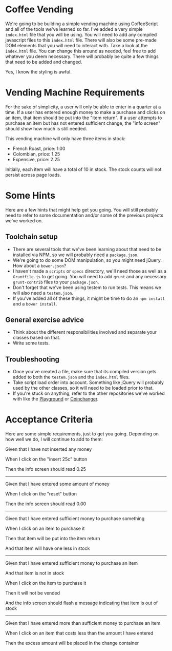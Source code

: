Coffee Vending
=============
We're going to be building a simple vending machine using CoffeeScript and all of the tools we've learned so far. I've added a very simple `index.html` file that you will be using. You will need to add any compiled javascript files to this `index.html` file. There will also be some pre-made DOM elements that you will need to interact with.  Take a look at the `index.html` file. You can change this around as needed, feel free to add whatever you deem necessary. There will probably be quite a few things that need to be added and changed.


Yes, I know the styling is awful.

Vending Machine Requirements
==========
For the sake of simplicity, a user will only be able to enter in a quarter at a time. If a user has entered enough money to make a purchase and clicks on an item, that item should be put into the "item return". If a user attempts to purchase an item but has not entered sufficient change, the "info screen" should show how much is still needed.

This vending machine will only have three items in stock:
* French Roast, price: 1.00
* Colombian, price: 1.25
* Expensive, price: 2.25

Initially, each item will have a total of 10 in stock. The stock counts will not persist across page loads.

Some Hints
==========
Here are a few hints that might help get you going. You will still probably need to refer to some documentation and/or some of the previous projects we've worked on.


Toolchain setup
----------
* There are several tools that we've been learning about that need to be installed via NPM, so we will probably need a `package.json`.
* We're going to do some DOM manipulation, so you might need jQuery. How about a `bower.json`?
* I haven't made a `scripts` or `specs` directory, we'll need those as well as a `Gruntfile.js` to get going. You will need to add `grunt` and any necessary `grunt-contrib` files to your `package.json`.
* Don't forget that we've been using testem to run tests. This means we will also need a `testem.json`.
* If you've added all of these things, it might be time to do an `npm install` and a `bower install`.

General exercise advice
----------
* Think about the different responsibilities involved and separate your classes based on that.
* Write some tests.

Troubleshooting
----------
* Once you've created a file, make sure that its compiled version gets added to both the `testem.json` and the `index.html` files.
* Take script load order into account. Something like jQuery will probably used by the other classes, so it will need to be loaded prior to that.
* If you're stuck on anything, refer to the other repositories we've worked with like the [Playground](https://github.com/kellyaj/coffee_playground) or [Coinchanger](https://github.com/kellyaj/coffee_coinchanger).


Acceptance Criteria
==========
Here are some simple requirements, just to get you going. Depending on how well we do, I will continue to add to them:


Given that I have not inserted any money

When I click on the "insert 25c" button

Then the info screen should read 0.25


----------
Given that I have entered some amount of money

When I click on the "reset" button

Then the info screen should read 0.00


----------
Given that I have entered sufficient money to purchase something

When I click on an item to purchase it

Then that item will be put into the item return

And that item will have one less in stock


----------
Given that I have entered sufficient money to purchase an item

And that item is not in stock

When I click on the item to purchase it

Then it will not be vended

And the info screen should flash a message indicating that item is out of stock


----------
Given that I have entered more than sufficient money to purchase an item

When I click on an item that costs less than the amount I have entered

Then the excess amount will be placed in the change container
